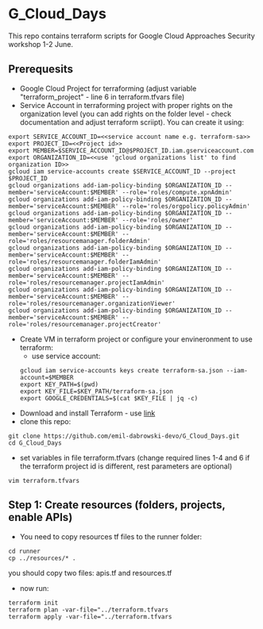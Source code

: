 # G_Cloud_Days

This repo contains terraform scripts for Google Cloud Approaches Security workshop 1-2 June.

## Prerequesits

* Google Cloud Project for terraforming (adjust variable "terraform_project" - line 6 in terraform.tfvars file)
* Service Account in terraforming project with proper rights on the organization level (you can add rights on the folder level - check documentation and adjust terraform scriipt). You can create it using:
```
export SERVICE_ACCOUNT_ID=<<service account name e.g. terraform-sa>> 
export PROJECT_ID=<<Project id>>
export MEMBER=$SERVICE_ACCOUNT_ID@$PROJECT_ID.iam.gserviceaccount.com
export ORGANIZATION_ID=<<use 'gcloud organizations list' to find organization ID>>
gcloud iam service-accounts create $SERVICE_ACCOUNT_ID --project $PROJECT_ID
gcloud organizations add-iam-policy-binding $ORGANIZATION_ID --member='serviceAccount:$MEMBER' --role='roles/compute.xpnAdmin'
gcloud organizations add-iam-policy-binding $ORGANIZATION_ID --member='serviceAccount:$MEMBER' --role='roles/orgpolicy.policyAdmin'
gcloud organizations add-iam-policy-binding $ORGANIZATION_ID --member='serviceAccount:$MEMBER' --role='roles/owner'
gcloud organizations add-iam-policy-binding $ORGANIZATION_ID --member='serviceAccount:$MEMBER' --role='roles/resourcemanager.folderAdmin'
gcloud organizations add-iam-policy-binding $ORGANIZATION_ID --member='serviceAccount:$MEMBER' --role='roles/resourcemanager.folderIamAdmin'
gcloud organizations add-iam-policy-binding $ORGANIZATION_ID --member='serviceAccount:$MEMBER' --role='roles/resourcemanager.projectIamAdmin'
gcloud organizations add-iam-policy-binding $ORGANIZATION_ID --member='serviceAccount:$MEMBER' --role='roles/resourcemanager.organizationViewer'
gcloud organizations add-iam-policy-binding $ORGANIZATION_ID --member='serviceAccount:$MEMBER' --role='roles/resourcemanager.projectCreator'
```

* Create VM in terraform project or configure your envineronment to use terraform:
  * use service account: 
  ```
  gcloud iam service-accounts keys create terraform-sa.json --iam-account=$MEMBER
  export KEY_PATH=$(pwd)
  export KEY_FILE=$KEY_PATH/terraform-sa.json
  export GOOGLE_CREDENTIALS=$(cat $KEY_FILE | jq -c)
  ```
* Download and install Terraform - use [link](https://www.terraform.io/docs/cli/install/apt.html "Terraform")
* clone this repo: 
```
git clone https://github.com/emil-dabrowski-devo/G_Cloud_Days.git
cd G_Cloud_Days
```
* set variables in file terraform.tfvars (change required lines 1-4 and 6 if the terraform project id is different, rest parameters are optional) 
```
vim terraform.tfvars
```


## Step 1: Create resources (folders, projects, enable APIs)
* You need to copy resources tf files to the runner folder:
```
cd runner
cp ../resources/* .
```
you should copy two files: apis.tf and resources.tf

* now run:
```
terraform init
terraform plan -var-file="../terraform.tfvars
terraform apply -var-file="../terraform.tfvars
```



